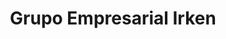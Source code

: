 ---
title: "Grupo Empresarial Irken"
url: /villavicencio/grupo-empresarial-irken/
shop: mascotas
---